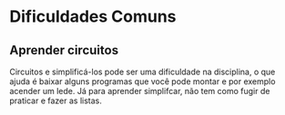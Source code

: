 # Dificuldades Comuns

## Aprender circuitos

Circuitos e simplificá-los pode ser uma dificuldade na disciplina, o que ajuda é baixar alguns programas que você pode montar e por exemplo acender um lede. Já para aprender simplifcar, não tem como fugir de praticar e fazer as listas.